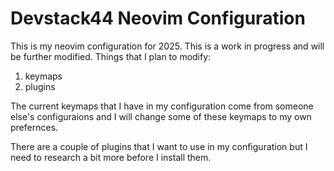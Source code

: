 # Devstack44 Neovim Configuration

This is my neovim configuration for 2025. This is a work in progress and will be further modified.
Things that I plan to modify:
1. keymaps 
2. plugins

The current keymaps that I have in my configuration come from someone else's configuraions and I will change some of these keymaps to my own prefernces.

There are a couple of plugins that I want to use in my configuration but I need to research a bit more before I install them.
